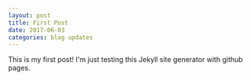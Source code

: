 ```yaml
---
layout: post
title: First Post
date: 2017-06-03
categories: blog updates
---
```

This is my first post! I'm just testing this Jekyll site generator with github pages.
